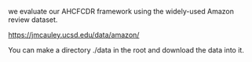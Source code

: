 we evaluate our AHCFCDR framework using the widely-used Amazon review dataset.
  
  https://jmcauley.ucsd.edu/data/amazon/
  
You can make a directory ./data in the root and download the data into it.
